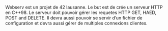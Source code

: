 Webserv est un projet de 42 lausanne.
Le but est de crée un serveur HTTP en C++98. Le serveur doit pouvoir gérer les requetes HTTP GET, HAED, POST and DELETE. Il devra aussi pouvoir se servir d’un fichier de configuration et devra aussi gérer de multiples connexions clientes.
